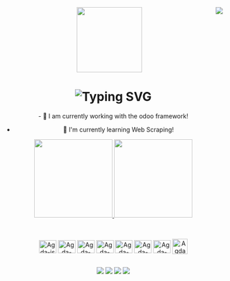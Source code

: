 <img align="right" src="https://visitor-badge.laobi.icu/badge?page_id=agdaLopes.agdaLopes" />
<div id="header" align="center">
  <img src="https://www.tramaweb.com.br/wp-content/uploads/2019/10/f6719fd6-tenor.gif" width="150"/>
</div>

<h1 align="center">
<img src="https://readme-typing-svg.herokuapp.com?font=Helvetica+Neue&pause=1000&color=DE6487&center=true&vCenter=true&random=true&width=435&lines=Hey+There!+%F0%9F%91%8B;I'm+Agda+Lopes!%F0%9F%91%A9%F0%9F%8F%BD%E2%80%8D%F0%9F%92%BB" alt="Typing SVG" />
</h1>

<div align="center">
- 🔭 I am currently working with the odoo framework!
  
  <br>
  
- 🌱 I'm currently learning Web Scraping!
</div>

<div align="center" style=margin-top: 20px;">
  <a href="https://github.com/agdaLopes">
    <img height="180em" src="https://github-readme-stats.vercel.app/api?username=agdaLopes&show_icons=true&theme=dracula&include_all_commits=true&count_private=true"/>
    <img height="180em" src="https://github-readme-stats.vercel.app/api/top-langs/?username=agdaLopes&layout=compact&langs_count=16&theme=dracula"/>
  </a>
</div>

##

<div  align="center"><br>
  <img  align="center" alt="Agda-js" height="30" width="40" src="https://cdn.jsdelivr.net/gh/devicons/devicon@latest/icons/javascript/javascript-original.svg" />
  <img align="center" alt="Agda-html" height="30" width="40" src="https://cdn.jsdelivr.net/gh/devicons/devicon@latest/icons/html5/html5-original.svg" />
  <img align="center" alt="Agda-css" height="30" width="40" src="https://cdn.jsdelivr.net/gh/devicons/devicon@latest/icons/css3/css3-original.svg" />
  <img align="center" alt="Agda-react" height="30" width="40" src="https://cdn.jsdelivr.net/gh/devicons/devicon@latest/icons/react/react-original.svg" />
  <img align="center" alt="Agda-puppeter" height="30" width="40" src="https://cdn.jsdelivr.net/gh/devicons/devicon@latest/icons/puppeteer/puppeteer-original.svg" />
  <img align="center" alt="Agda-swagger" height="30" width="40" src="https://cdn.jsdelivr.net/gh/devicons/devicon@latest/icons/swagger/swagger-original.svg" />
  <img align="center" alt="Agda-python" height="30" width="40" src="https://cdn.jsdelivr.net/gh/devicons/devicon@latest/icons/python/python-original.svg" />
  <img align="center" alt="Agda-odoo" height="35" width="35" src="https://assets-global.website-files.com/6407282fb8fd3f5e4f21e2b0/64a549dcb32e55a254d52cd2_HrEG0mz7dPoT60cskCyU1mrzta40Ky1heqhJVrPf4MQ.png" />
</div>

##

<div align="center"> 
  <a href="https://instagram.com/" target="_blank"><img src="https://img.shields.io/badge/-Instagram-%23E4405F?style=for-the-badge&logo=instagram&logoColor=white" target="_blank"></a>
 <a href="https://discord.gg/" target="_blank"><img src="https://img.shields.io/badge/Discord-7289DA?style=for-the-badge&logo=discord&logoColor=white" target="_blank"></a> 
  <a href = "mailto:contatolopesagdalopes@gmail.com"><img src="https://img.shields.io/badge/-Gmail-%23333?style=for-the-badge&logo=gmail&logoColor=white" target="_blank"></a>
  <a href="https://www.linkedin.com/in/agda-lopes-188154248/" target="_blank"><img src="https://img.shields.io/badge/-LinkedIn-%230077B5?style=for-the-badge&logo=linkedin&logoColor=white" target="_blank"></a> 
</div>

<!--
![Snake animation](https://github.com/agdaLopes/agdaLopes/blob/output/github-contribution-grid-snake.svg)
-->


<!--
**agdaLopes/agdaLopes** is a ✨ _special_ ✨ repository because its `README.md` (this file) appears on your GitHub profile.

Here are some ideas to get you started: gfhgfhwgfwehgfheg

- 🔭 I’m currently working on ...
- 🌱 I’m currently learning ...
- 👯 I’m looking to collaborate on ...
- 🤔 I’m looking for help with ...
- 💬 Ask me about ...
- 📫 How to reach me: ...
- 😄 Pronouns: ...
- ⚡ Fun fact: ...
-->
